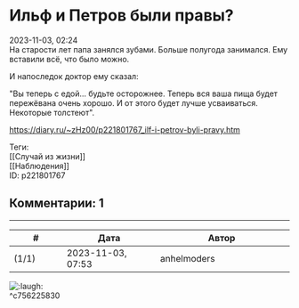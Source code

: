 Ильф и Петров были правы?
=========================

  
2023-11-03, 02:24  
 На старости лет папа занялся зубами. Больше полугода занимался. Ему вставили всё, что было можно.   
   
 И напоследок доктор ему сказал:   
   
 "Вы теперь с едой... будьте осторожнее. Теперь вся ваша пища будет пережёвана очень хорошо. И от этого будет лучше усваиваться. Некоторые толстеют".   
  
<https://diary.ru/~zHz00/p221801767_ilf-i-petrov-byli-pravy.htm>  
  
Теги:  
[[Случай из жизни]]  
[[Наблюдения]]  
ID: p221801767  


Комментарии: 1
--------------

  


---



|         #         |              Дата              |                     Автор                     |           ID           |
| --- | --- | --- | --- |
| (1/1) | 2023-11-03, 07:53 | anhelmoders | c756225830 |

  
 ![:laugh:](//diary.ru/picture/1126.gif)   
 ^c756225830